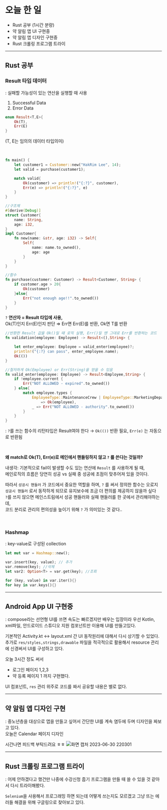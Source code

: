 # 오늘 한 일
- Rust 공부 (1시간 분량)
- 약 알림 앱 UI 구현중
- 약 알림 앱 디자인 구현중
- Rust 크롤링 프로그램 트라이
---
## Rust 공부
### Result 타입 데이터
: 실패할 가능성이 있는 연산을 실행할 때 사용

1. Successful Data  
2. Error Data

```rust
enum Result<T,E>{
	Ok(T),
	Err(E)
}
```
(T, E는 임의의 데이터 타입의미)

<br />

```rust
fn main() {
    let customer1 = Customer::new("HakRim Lee", 14);
    let valid = purchase(customer1);

    match valid{
        Ok(customer) => println!("{:?}", customer),
        Err(e) => println!("{:?}", e)
    }
}

//구조체
#[derive(Debug)]
struct Customer{
    name: String,
    age: i32,
}
impl Customer{
    fn new(name: &str, age: i32) -> Self{
        Self{
            name: name.to_owned(),
            age: age
        }
    }
}

//함수
fn purchase(customer: Customer) -> Result<Customer, String> {
    if customer.age > 20{
        Ok(customer)
    }else{
        Err("not enough age!!".to_owned())
    }
}
```

`?` **연산자 = Result 타입에 사용,**  
Ok(T)인지 Err(E)인지 판단 ⇒ Err면 Err(E)를 반환, Ok면 T를 반환

```rust
//반환한 Result 값을 Ok()일 때 로직 실행, Err()일 땐 그대로 Err를 반환하는 코드
fn validation(employee: Employee) -> Result<(),String> {

    let enter_employee: Employee = valid_enter(employee)?;
    println!("{:?} can pass", enter_employee.name);
    Ok(())
}

//철저하게 Ok(Employee) or Err(String)을 얻을 수 있음
fn valid_enter(employee: Employee) -> Result<Employee,String> {
    if !employee.current {
        Err("NOT ALLOWED - expired".to_owned())
    } else{
        match employee.types {
            EmployeeType::MaintenanceCrew | EmployeeType::MarketingDepartment | EmployeeType::Manager 
                => Ok(employee),
            _ => Err("NOT ALLOWED - authority".to_owned()) 
        }
    }
}
```
: `?`를 쓰는 함수의 리턴타입은 Result여야 한다 → `Ok(())` 반환 필요, `Err(e)` 는 자동으로 반환됨

<br />

**왜 match로 Ok(T), Err(e)로 메인에서 핸들링하지 않고 `?` 를 쓴다는 것일까?**

내생각: 기본적으로 fail이 발생할 수도 있는 연산에 `Result` 를 사용하게 될 때,  
메인로직의 흐름은 당연히 성공 vs 실패 중 성공에 초점이 맞추어져 있을 것이다.

따라서 `성공시 핸들러` 가 코드에서 중요한 역할을 하며, `?` 를 써서 정의한 함수는 오로지 `성공시 핸들러` 로서 동작하게 되므로 유지보수에 조금 더 편의를 제공하지 않을까 싶다  
`?`를 쓰지 않으면 메인스트림에서 성공 핸들러와 실패 핸들러를 한 곳에서 관리해야하는데,  
코드 분리로 관리의 편의성을 높이기 위해 `?` 가 의미있는 것 같다..

<br />

### Hashmap
: key-value로 구성된 collection

```rust
let mut var = Hashmap::new();

var.insert(key, value); // 추가
var.remove(key); //삭제
let var2: Option<T> = var.get(key); //조회

for (key, value) in var.iter(){}
for key in var.keys(){}
```
---
## Android App UI 구현중
: compose라는 선언형 UI를 쓰면 속도는 빠르겠지만 배우는 입장이라 우선 Kotlin, xml파일, 안드로이드 스튜디오 지원 컴포넌트만 이용해 UI를 만들고있다.  

기본적인 Activity.kt ↔ layout.xml 간 UI 동작원리에 대해서 다시 상기할 수 있었다.  
추가로 `res/styles,strings,drawable` 파일을 적극적으로 활용해서 resource 관리에 신경써서 UI를 구성하고 있다.

오늘 3시간 정도 써서
- 로그인 페이지 1,2,3
- 약 등록 페이지 1
까지 구현했다.

UI 컴포넌트, `res` 관리 위주로 코드를 짜서 공유할 내용은 별로 없다.

---
## 약 알림 앱 디자인 구현
: 중노년층을 대상으로 앱을 만들고 싶어서 간단한 UI를 계속 염두에 두며 디자인을 짜보고 있다.  
오늘은 Calendar 페이지 디자인

시간나면 피드백 부탁드려요 ㅎㅎ
![화면 캡처 2023-06-30 220301](https://github.com/Self-Driven-Development/TIL/assets/63008138/1d69d649-5f7e-4ded-b0c0-f342dee9edfb)

---
## Rust 크롤링 프로그램 트라이
: 어제 안하겠다고 했건만 나중에 수강신청 줍기 프로그램을 만들 때 쓸 수 있을 것 같아서 다시 트라이해봤다.  

`Selenium`을 사용해서 프로그래밍 하면 되는데 어떻게 쓰는지도 모르겠고 그냥 뜨는 에러들 해결을 위해 구글링으로 찾아보고 있다.
